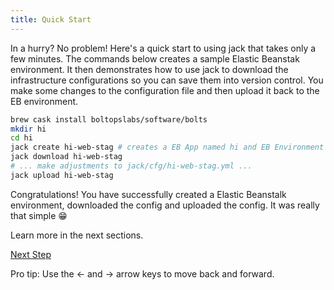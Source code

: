 ```yaml
---
title: Quick Start
---
```


In a hurry? No problem!  Here's a quick start to using jack that takes only a few minutes.  The commands below creates a sample Elastic Beanstak environment. It then demonstrates how to use jack to download the infrastructure configurations so you can save them into version control.  You make some changes to the configuration file and then upload it back to the EB environment.

```sh
brew cask install boltopslabs/software/bolts
mkdir hi
cd hi
jack create hi-web-stag # creates a EB App named hi and EB Environment named hi-web-stag
jack download hi-web-stag
# ... make adjustments to jack/cfg/hi-web-stag.yml ...
jack upload hi-web-stag
```

Congratulations!  You have successfully created a Elastic Beanstalk environment, downloaded the config and uploaded the config. It was really that simple 😁

Learn more in the next sections.

<a id="next" class="btn btn-primary" href="{% link docs.md %}">Next Step</a>
<p class="keyboard-tip">Pro tip: Use the <- and -> arrow keys to move back and forward.</p>

